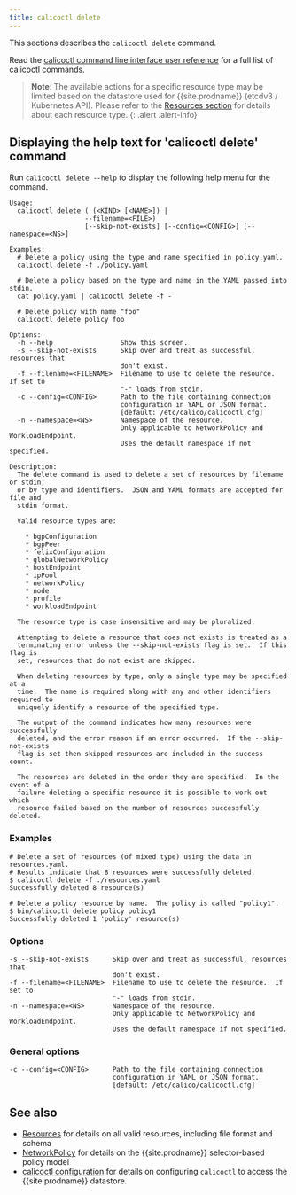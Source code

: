 ```yaml
---
title: calicoctl delete
---
```


This sections describes the `calicoctl delete` command.

Read the [calicoctl command line interface user reference]({{site.baseurl}}/{{page.version}}/reference/calicoctl/) 
for a full list of calicoctl commands.

> **Note**: The available actions for a specific resource type may be 
> limited based on the datastore used for {{site.prodname}} (etcdv3 / Kubernetes API). 
> Please refer to the 
> [Resources section]({{site.baseurl}}/{{page.version}}/reference/calicoctl/resources/)
> for details about each resource type.
{: .alert .alert-info}


## Displaying the help text for 'calicoctl delete' command

Run `calicoctl delete --help` to display the following help menu for the 
command.

```
Usage:
  calicoctl delete ( (<KIND> [<NAME>]) |
                   --filename=<FILE>)
                   [--skip-not-exists] [--config=<CONFIG>] [--namespace=<NS>]

Examples:
  # Delete a policy using the type and name specified in policy.yaml.
  calicoctl delete -f ./policy.yaml

  # Delete a policy based on the type and name in the YAML passed into stdin.
  cat policy.yaml | calicoctl delete -f -

  # Delete policy with name "foo"
  calicoctl delete policy foo

Options:
  -h --help                 Show this screen.
  -s --skip-not-exists      Skip over and treat as successful, resources that
                            don't exist.
  -f --filename=<FILENAME>  Filename to use to delete the resource.  If set to
                            "-" loads from stdin.
  -c --config=<CONFIG>      Path to the file containing connection
                            configuration in YAML or JSON format.
                            [default: /etc/calico/calicoctl.cfg]
  -n --namespace=<NS>       Namespace of the resource.
                            Only applicable to NetworkPolicy and WorkloadEndpoint.
                            Uses the default namespace if not specified.

Description:
  The delete command is used to delete a set of resources by filename or stdin,
  or by type and identifiers.  JSON and YAML formats are accepted for file and
  stdin format.

  Valid resource types are:

    * bgpConfiguration
    * bgpPeer
    * felixConfiguration
    * globalNetworkPolicy
    * hostEndpoint
    * ipPool
    * networkPolicy
    * node
    * profile
    * workloadEndpoint

  The resource type is case insensitive and may be pluralized.

  Attempting to delete a resource that does not exists is treated as a
  terminating error unless the --skip-not-exists flag is set.  If this flag is
  set, resources that do not exist are skipped.

  When deleting resources by type, only a single type may be specified at a
  time.  The name is required along with any and other identifiers required to
  uniquely identify a resource of the specified type.

  The output of the command indicates how many resources were successfully
  deleted, and the error reason if an error occurred.  If the --skip-not-exists
  flag is set then skipped resources are included in the success count.

  The resources are deleted in the order they are specified.  In the event of a
  failure deleting a specific resource it is possible to work out which
  resource failed based on the number of resources successfully deleted.
```

### Examples

```
# Delete a set of resources (of mixed type) using the data in resources.yaml.
# Results indicate that 8 resources were successfully deleted.
$ calicoctl delete -f ./resources.yaml
Successfully deleted 8 resource(s)

# Delete a policy resource by name.  The policy is called "policy1".
$ bin/calicoctl delete policy policy1
Successfully deleted 1 'policy' resource(s)
```

### Options

```
-s --skip-not-exists      Skip over and treat as successful, resources that
                          don't exist.
-f --filename=<FILENAME>  Filename to use to delete the resource.  If set to
                          "-" loads from stdin.
-n --namespace=<NS>       Namespace of the resource.
                          Only applicable to NetworkPolicy and WorkloadEndpoint.
                          Uses the default namespace if not specified.
```

### General options

```
-c --config=<CONFIG>      Path to the file containing connection
                          configuration in YAML or JSON format.
                          [default: /etc/calico/calicoctl.cfg]
```

## See also

-  [Resources]({{site.baseurl}}/{{page.version}}/reference/calicoctl/resources/) for details on all valid resources, including file format
   and schema
-  [NetworkPolicy]({{site.baseurl}}/{{page.version}}/reference/calicoctl/resources/networkpolicy) for details on the {{site.prodname}} selector-based policy model
-  [calicoctl configuration]({{site.baseurl}}/{{page.version}}/reference/calicoctl/setup) for details on configuring `calicoctl` to access
   the {{site.prodname}} datastore.
